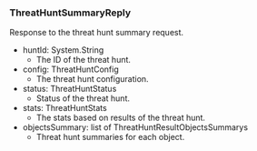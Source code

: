 ### ThreatHuntSummaryReply
Response to the threat hunt summary request.

- huntId: System.String
  - The ID of the threat hunt.
- config: ThreatHuntConfig
  - The threat hunt configuration.
- status: ThreatHuntStatus
  - Status of the threat hunt.
- stats: ThreatHuntStats
  - The stats based on results of the threat hunt.
- objectsSummary: list of ThreatHuntResultObjectsSummarys
  - Threat hunt summaries for each object.
